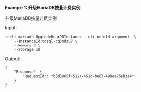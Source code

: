 **Example 1: 升级MariaDB按量计费实例**

升级MariaDB按量计费实例

Input: 

```
tccli mariadb UpgradeHourDBInstance --cli-unfold-argument  \
    --InstanceId tdsql-cq3ndzu7 \
    --Memory 2 \
    --Storage 10
```

Output: 
```
{
    "Response": {
        "RequestId": "b3d8965f-5124-451d-be87-499ea75eb3a4"
    }
}
```

